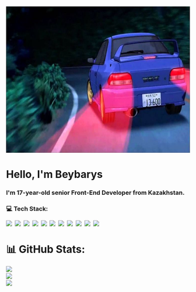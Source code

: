 <p align="center">
  <img src="/assets/header.jpg" alt="Header" width="1200" height="400" />
</p>

# Hello, I'm **Beybarys**

### I'm **17-year-old senior Front-End Developer** from Kazakhstan.

### 💻 Tech Stack:

<img src="https://cdn.jsdelivr.net/gh/devicons/devicon/icons/html5/html5-original.svg" height="50"/>&nbsp;
<img src="https://cdn.jsdelivr.net/gh/devicons/devicon/icons/css3/css3-original.svg" height="50"/>&nbsp;
<img src="https://cdn.jsdelivr.net/gh/devicons/devicon/icons/javascript/javascript-original.svg" height="50"/>&nbsp;
<img src="https://cdn.jsdelivr.net/gh/devicons/devicon/icons/typescript/typescript-original.svg" height="50"/>&nbsp;
<img src="https://cdn.jsdelivr.net/gh/devicons/devicon/icons/react/react-original.svg" height="50"/>&nbsp;
<img src="https://cdn.jsdelivr.net/gh/devicons/devicon/icons/redux/redux-original.svg" height="50"/>&nbsp;
<img src="https://mobx.js.org/img/mobx.png" height="50"/>&nbsp;
<img src="https://encrypted-tbn0.gstatic.com/images?q=tbn:ANd9GcRpHj4UwTW4ANSlNjzQOiiOqfDa6kal9RpF0A&s" height="50"/>&nbsp;
<img src="https://cdn.jsdelivr.net/gh/devicons/devicon/icons/nextjs/nextjs-original.svg" height="50"/>&nbsp;
<img src="https://miro.medium.com/v2/resize:fit:1400/1*elhu-42TzQEdsFjKDbQhhA.png" height="50"/>&nbsp;
<img src="https://cdn.jsdelivr.net/gh/devicons/devicon/icons/tailwindcss/tailwindcss-original.svg" height="50"/>&nbsp;

# 📊 GitHub Stats:

![](https://github-readme-stats.vercel.app/api?username=lackoftalentt&theme=shadow_blue&hide_border=false&include_all_commits=true&count_private=true)<br/>
![](https://github-readme-streak-stats.herokuapp.com/?user=lackoftalentt&theme=shadow_blue&hide_border=false)<br/>
![](https://github-readme-stats.vercel.app/api/top-langs/?username=lackoftalentt&theme=shadow_blue&hide_border=false&include_all_commits=true&count_private=true&layout=compact)
